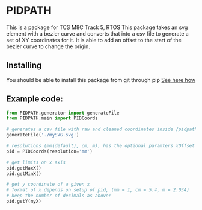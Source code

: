# PIDPATH

This is a package for TCS M8C Track 5, RTOS
This package takes an svg element with a bezier curve and converts that into a csv file to generate a set of XY coordinates for it. It is able to add an offset to the start of the bezier curve to change the origin.

## Installing
You should be able to install this package from git through pip [See here how](https://adamj.eu/tech/2019/03/11/pip-install-from-a-git-repository/)

## Example code:
```py
from PIDPATH.generator import generateFile
from PIDPATH.main import PIDCoords

# generates a csv file with raw and cleaned coordinates inside /pidpathData by default
generateFile('./mySVG.svg')

# resolutions (mm(default), cm, m), has the optional paramters xOffset and yOffset and filename for cleaned svg
pid = PIDCoords(resolution='mm')

# get limits on x axis
pid.getMaxX()
pid.getMinX()

# get y coordinate of a given x
# format of x depends on setup of pid, (mm = 1, cm = 5.4, m = 2.034)
# keep the number of decimals as above!
pid.getY(myX)

```

